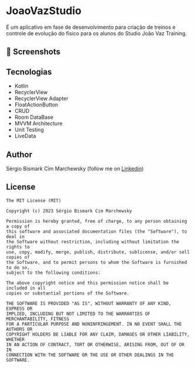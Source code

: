 # JoaoVazStudio
É um aplicativo em fase de desenvolvimento para criação de treinos e controle de evolução do físico para os alunos do Studio João Vaz Training.

## :camera_flash: Screenshots
<!-- You can add more screenshots here if you like -->
<!--<img src="/screenshots/Screenshot_1.png" width="260">&emsp;<img src="/screenshots/Screenshot_2.png" width="260">&emsp;<img src="/screenshots/Screenshot_3.png" width="260">-->

## Tecnologias
* Kotlin
* RecyclerView
* RecyclerView Adapter
* FloatActionButton
* CRUD
* Room DataBase
* MVVM Architecture
* Unit Testing
* LiveData

## Author
Sérgio Bismark Cim Marchewsky (follow me on [Linkedin](https://www.linkedin.com/in/s%C3%A9rgio-bismark-cim-marchewsky-ab0062129/))

## License
```
The MIT License (MIT)

Copyright (c) 2023 Sérgio Bismark Cim Marchewsky

Permission is hereby granted, free of charge, to any person obtaining a copy of
this software and associated documentation files (the "Software"), to deal in
the Software without restriction, including without limitation the rights to
use, copy, modify, merge, publish, distribute, sublicense, and/or sell copies of
the Software, and to permit persons to whom the Software is furnished to do so,
subject to the following conditions:

The above copyright notice and this permission notice shall be included in all
copies or substantial portions of the Software.

THE SOFTWARE IS PROVIDED "AS IS", WITHOUT WARRANTY OF ANY KIND, EXPRESS OR
IMPLIED, INCLUDING BUT NOT LIMITED TO THE WARRANTIES OF MERCHANTABILITY, FITNESS
FOR A PARTICULAR PURPOSE AND NONINFRINGEMENT. IN NO EVENT SHALL THE AUTHORS OR
COPYRIGHT HOLDERS BE LIABLE FOR ANY CLAIM, DAMAGES OR OTHER LIABILITY, WHETHER
IN AN ACTION OF CONTRACT, TORT OR OTHERWISE, ARISING FROM, OUT OF OR IN
CONNECTION WITH THE SOFTWARE OR THE USE OR OTHER DEALINGS IN THE SOFTWARE.
```
